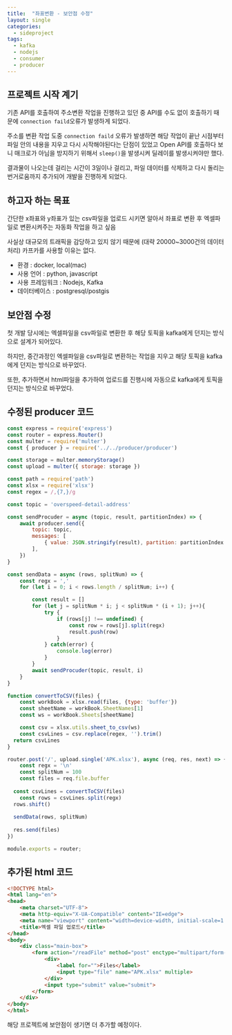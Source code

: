 ```yaml
---
title:  "좌표변환 - 보안점 수정"
layout: single
categories:
  - sideproject
tags:
  - kafka
  - nodejs
  - consumer
  - producer
---
```

## 프로젝트 시작 계기
기존 API를 호출하여 주소변환 작업을 진행하고 있던 중 API를 수도 없이 호출하기 때문에 `connection faild`오류가 발생하게 되었다. 

주소를 변환 작업 도중 `connection faild` 오류가 발생하면 해당 작업이 끝난 시점부터 파일 안의 내용을 지우고 다시 시작해야된다는 단점이 있었고 Open API를 호출하다 보니 매크로가 아님을 방지하기 위해서 `sleep()`을 발생시켜 딜레이를 발생시켜야만 했다.

결과물이 나오는데 걸리는 시간이 3일이나 걸리고, 파일 데이터를 삭제하고 다시 돌리는 번거로움까지 추가되어 개발을 진행하게 되었다.

## 하고자 하는 목표
간단한 x좌표와 y좌표가 있는 csv파일을 업로드 시키면 알아서 좌표로 변환 후 엑셀파일로 변환시켜주는 자동화 작업을 하고 싶음

사실상 대규모의 트래픽을 감당하고 있지 않기 때문에 (대략 20000~3000건의 데이터 처리) 카프카를 사용할 이유는 없다.

- 환경 : docker, local(mac)
- 사용 언어 : python, javascript
- 사용 프레임워크 : Nodejs, Kafka
- 데이터베이스 : postgresql/postgis

## 보안점 수정
첫 개발 당시에는 엑셀파일을 csv파일로 변환한 후 해당 토픽을 kafka에게 던지는 방식으로 설계가 되어있다.

하지만, 중간과정인 엑셀파일을 csv파일로 변환하는 작업을 지우고 해당 토픽을 kafka에게 던지는 방식으로 바꾸었다.

또한, 추가하면서 html파일을 추가하여 업로드를 진행시에 자동으로 kafka에게 토픽을 던지는 방식으로 바꾸었다.

## 수정된 producer 코드
```javascript
const express = require('express')
const router = express.Router()
const multer = require('multer')
const { producer } = require('../../producer/producer')

const storage = multer.memoryStorage()
const upload = multer({ storage: storage })

const path = require('path')
const xlsx = require('xlsx')
const regex = /,{7,}/g

const topic = 'overspeed-detail-address'

const sendProcuder = async (topic, result, partitionIndex) => {
	await producer.send({
		topic: topic,
		messages: [
			{ value: JSON.stringify(result), partition: partitionIndex % 3 },
		],
	})
}

const sendData = async (rows, splitNum) => {
	const regx = ','
	for (let i = 0; i < rows.length / splitNum; i++) {

		const result = []
		for (let j = splitNum * i; j < splitNum * (i + 1); j++){
			try {
				if (rows[j] !== undefined) {
					const row = rows[j].split(regx)
					result.push(row)
				}
			} catch(error) {
				console.log(error)
			}
		}
		await sendProcuder(topic, result, i)
	}
}

function convertToCSV(files) {
	const workBook = xlsx.read(files, {type: 'buffer'})
	const sheetName = workBook.SheetNames[1]
	const ws = workBook.Sheets[sheetName]

	const csv = xlsx.utils.sheet_to_csv(ws)
	const csvLines = csv.replace(regex, '').trim()
  return csvLines
}

router.post('/', upload.single('APK.xlsx'), async (req, res, next) => {
	const regx = '\n'
	const splitNum = 100
	const files = req.file.buffer
  
  const csvLines = convertToCSV(files)
	const rows = csvLines.split(regx)
  rows.shift()
	
  sendData(rows, splitNum)
	
  res.send(files)
})

module.exports = router;
```


## 추가된 html 코드
```html
<!DOCTYPE html>
<html lang="en">
<head>
    <meta charset="UTF-8">
    <meta http-equiv="X-UA-Compatible" content="IE=edge">
    <meta name="viewport" content="width=device-width, initial-scale=1.0">
    <title>엑셀 파일 업로드</title>
</head>
<body>
    <div class="main-box">
        <form action="/readFile" method="post" enctype="multipart/form-data" class="upload-form">
            <div>
                <label for="">Files</label>
                <input type="file" name="APK.xlsx" multiple>
            </div>
            <input type="submit" value="submit">
        </form>
    </div>
</body>
</html>
```

해당 프로젝트에 보안점이 생기면 더 추가할 예정이다.